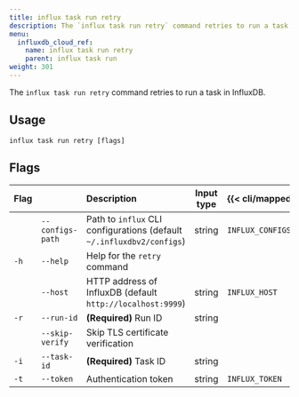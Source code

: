 ```yaml
---
title: influx task run retry
description: The `influx task run retry` command retries to run a task in InfluxDB.
menu:
  influxdb_cloud_ref:
    name: influx task run retry
    parent: influx task run
weight: 301
---
```


The `influx task run retry` command retries to run a task in InfluxDB.

## Usage
```
influx task run retry [flags]
```

## Flags
| Flag |                  | Description                                                           | Input type  | {{< cli/mapped >}}   |
|:---- |:---              |:-----------                                                           |:----------: |:------------------   |
|      | `--configs-path` | Path to `influx` CLI configurations (default `~/.influxdbv2/configs`) | string      |`INFLUX_CONFIGS_PATH` |
| `-h` | `--help`         | Help for the `retry` command                                          |             |                      |
|      | `--host`         | HTTP address of InfluxDB (default `http://localhost:9999`)            | string      | `INFLUX_HOST`        |
| `-r` | `--run-id`       | **(Required)** Run ID                                                 | string      |                      |
|      | `--skip-verify`  | Skip TLS certificate verification                                     |             |                      |
| `-i` | `--task-id`      | **(Required)** Task ID                                                | string      |                      |
| `-t` | `--token`        | Authentication token                                                  | string      | `INFLUX_TOKEN`       |
